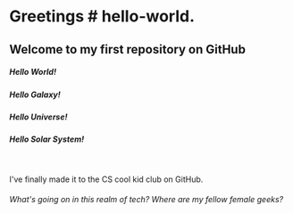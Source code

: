 <!DOCTYPE html, readme.md, GitHub by Hayley Worthman>
<link rel="stylesheet" type="text/css" href="hello-world-style.css" />
<html>
<head>
<h1>Greetings # hello-world.</h1> 
  <h2>Welcome to my first repository on GitHub</h2>
  </head>
<h5>Hello World!</h5>
<h5>Hello Galaxy!</h5>
<h5>Hello Universe!</h5>
<h5>Hello Solar System!</h5>
<br>
  <p>I've finally made it to the CS cool kid club on GitHub.</p>
  <h6>What's going on in this realm of tech? Where are my fellow female geeks?</h6>
  </body>
  </html>
